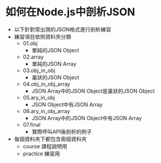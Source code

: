 # 如何在Node.js中剖析JSON
- 以下針對常出現的JSON格式進行剖析練習
- 練習項目依照資料夾分類
  - 01.obj
    - 單純的JSON Object
  - 02.array
    - 單純的JSON Array
  - 03.obj_in_obj
    - 巢狀的JSON Object
  - 04.obj_in_obj_array
    - JSON Array中的JSON Object是巢狀的JSON Object
  - 05.ary_in_obj
    - JSON Object中有JSON Array
  - 06.ary_in_obj_array
    - JSON Array中的JSON Object中有JSON Array
  - 07.final
    - 實際呼叫API後剖析的例子
- 每個資料夾下都包含兩個資料夾
  - course 課程說明用
  - practice 練習用